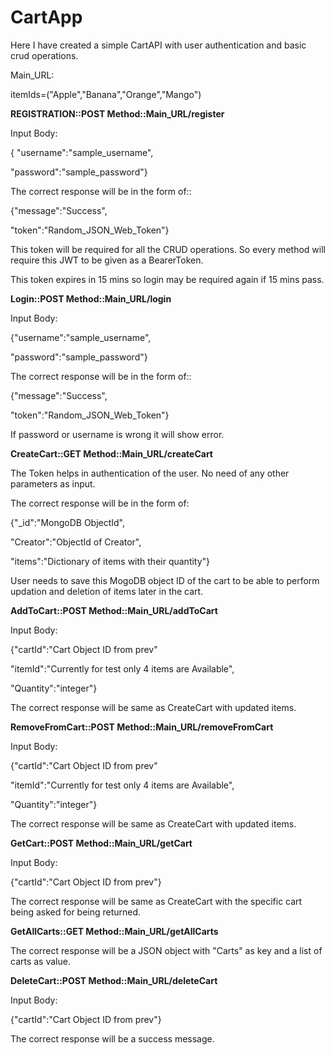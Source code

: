 # CartApp
Here I have created a simple CartAPI with user authentication and basic crud operations.

Main_URL:

itemIds=("Apple","Banana","Orange","Mango")

**REGISTRATION::POST Method::Main_URL/register**

  Input Body:
  
  { "username":"sample_username",
  
   "password":"sample_password"}
  
  The correct response will be in the form of::
  
  {"message":"Success",
  
   "token":"Random_JSON_Web_Token"}
   
   This token will be required for all the CRUD operations. So every method will require this JWT to be given as a BearerToken.
   
   This token expires in 15 mins so login may be required again if 15 mins pass.
   
**Login::POST Method::Main_URL/login**

  Input Body:
  
  {"username":"sample_username",
  
   "password":"sample_password"}
  
  The correct response will be in the form of::
  
  {"message":"Success",
  
   "token":"Random_JSON_Web_Token"}
   
  If password or username is wrong it will show error.
  
**CreateCart::GET Method::Main_URL/createCart**

  The Token helps in authentication of the user. No need of any other parameters as input.
  
  The correct response will be in the form of:
  
  {"_id":"MongoDB ObjectId",
  
   "Creator":"ObjectId of Creator",
   
   "items":"Dictionary of items with their quantity"}
   
   User needs to save this MogoDB object ID of the cart to be able to perform updation and deletion of items later in the cart.
   
**AddToCart::POST Method::Main_URL/addToCart**

  Input Body:
  
  {"cartId":"Cart Object ID from prev"
  
  "itemId":"Currently for test only 4 items are Available",
  
   "Quantity":"integer"}
   
   The correct response will be same as CreateCart with updated items.
   
**RemoveFromCart::POST Method::Main_URL/removeFromCart**

  Input Body:
  
  {"cartId":"Cart Object ID from prev"
  
  "itemId":"Currently for test only 4 items are Available",
  
   "Quantity":"integer"}
   
   The correct response will be same as CreateCart with updated items.

   
**GetCart::POST Method::Main_URL/getCart**
  
  Input Body:
  
  {"cartId":"Cart Object ID from prev"}
  
  The correct response will be same as CreateCart with the specific cart being asked for being returned.
  
**GetAllCarts::GET Method::Main_URL/getAllCarts**
  
  The correct response will be a JSON object with "Carts" as key and a list of carts as value.
  
**DeleteCart::POST Method::Main_URL/deleteCart**
  
  Input Body:
  
  {"cartId":"Cart Object ID from prev"}
  
  The correct response will be a success message.
 
   
   
